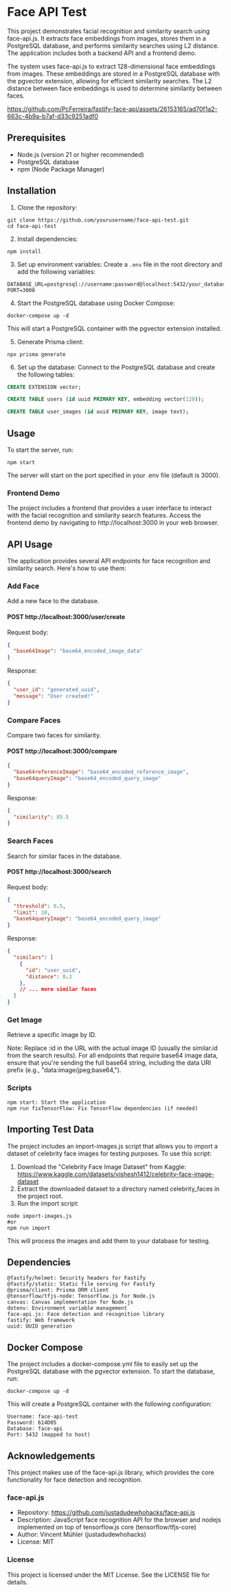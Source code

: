 # Face API Test

This project demonstrates facial recognition and similarity search using face-api.js. It extracts face embeddings from images, stores them in a PostgreSQL database, and performs similarity searches using L2 distance. The application includes both a backend API and a frontend demo.

The system uses face-api.js to extract 128-dimensional face embeddings from images. These embeddings are stored in a PostgreSQL database with the pgvector extension, allowing for efficient similarity searches. The L2 distance between face embeddings is used to determine similarity between faces.




https://github.com/PcFerreira/fastify-face-api/assets/26153165/ad70f1a2-663c-4b9a-b7af-d33c9251adf0



## Prerequisites

- Node.js (version 21 or higher recommended)
- PostgreSQL database
- npm (Node Package Manager)

## Installation

1. Clone the repository:
```shell
git clone https://github.com/yourusername/face-api-test.git
cd face-api-test
````

2. Install dependencies:
```shell
npm install
````

3. Set up environment variables:
Create a `.env` file in the root directory and add the following variables:
```shell
DATABASE_URL=postgresql://username:password@localhost:5432/your_database_name
PORT=3000
````

4. Start the PostgreSQL database using Docker Compose:
```shell
docker-compose up -d
```
This will start a PostgreSQL container with the pgvector extension installed.

5. Generate Prisma client:
```shell
npx prisma generate
```

6. Set up the database:
Connect to the PostgreSQL database and create the following tables:
```sql
CREATE EXTENSION vector;

CREATE TABLE users (id uuid PRIMARY KEY, embedding vector(128));

CREATE TABLE user_images (id uuid PRIMARY KEY, image text);
```

## Usage
To start the server, run:
```shell
npm start
```

The server will start on the port specified in your .env file (default is 3000).
### Frontend Demo
The project includes a frontend that provides a user interface to interact with the facial recognition and similarity search features.
Access the frontend demo by navigating to http://localhost:3000 in your web browser.

## API Usage

The application provides several API endpoints for face recognition and similarity search. Here's how to use them:

### Add Face
Add a new face to the database.
#### POST http://localhost:3000/user/create
Request body:
```json
{
  "base64Image": "base64_encoded_image_data"
}
```
Response:
```json
{
  "user_id": "generated_uuid",
  "message": "User created!"
}
```

### Compare Faces
Compare two faces for similarity.
#### POST http://localhost:3000/compare
```json
{
  "base64referenceImage": "base64_encoded_reference_image",
  "base64queryImage": "base64_encoded_query_image"
}
```
Response:
```json
{
  "similarity": 85.5
}
```
### Search Faces
Search for similar faces in the database.
#### POST http://localhost:3000/search
Request body:
```json
{
  "threshold": 0.5,
  "limit": 10,
  "base64queryImage": "base64_encoded_query_image"
}
```
Response:
```json
{
  "similars": [
    {
      "id": "user_uuid",
      "distance": 0.3
    },
    // ... more similar faces
  ]
}
```
### Get Image
Retrieve a specific image by ID.

Note: Replace :id in the URL with the actual image ID (usually the similar.id from the search results).
For all endpoints that require base64 image data, ensure that you're sending the full base64 string, including the data URI prefix (e.g., "data:image/jpeg;base64,").


### Scripts
```shell
npm start: Start the application
npm run fixTensorFlow: Fix TensorFlow dependencies (if needed)
```

## Importing Test Data

The project includes an import-images.js script that allows you to import a dataset of celebrity face images for testing purposes. To use this script:

1. Download the "Celebrity Face Image Dataset" from Kaggle: https://www.kaggle.com/datasets/vishesh1412/celebrity-face-image-dataset
2. Extract the downloaded dataset to a directory named celebrity_faces in the project root.
3. Run the import script:
```shell
node import-images.js
#or
npm run import
```
This will process the images and add them to your database for testing.




## Dependencies

```
@fastify/helmet: Security headers for Fastify
@fastify/static: Static file serving for Fastify
@prisma/client: Prisma ORM client
@tensorflow/tfjs-node: TensorFlow.js for Node.js
canvas: Canvas implementation for Node.js
dotenv: Environment variable management
face-api.js: Face detection and recognition library
fastify: Web framework
uuid: UUID generation
```

## Docker Compose
The project includes a docker-compose.yml file to easily set up the PostgreSQL database with the pgvector extension. To start the database, run:

```shell
docker-compose up -d
```

This will create a PostgreSQL container with the following configuration:

```
Username: face-api-test
Password: 614D05
Database: face-api
Port: 5432 (mapped to host)
```

## Acknowledgements

This project makes use of the face-api.js library, which provides the core functionality for face detection and recognition.

### face-api.js

- Repository: https://github.com/justadudewhohacks/face-api.js
- Description: JavaScript face recognition API for the browser and nodejs implemented on top of tensorflow.js core (tensorflow/tfjs-core)
- Author: Vincent Mühler (justadudewhohacks)
- License: MIT

### License
This project is licensed under the MIT License. See the LICENSE file for details.
